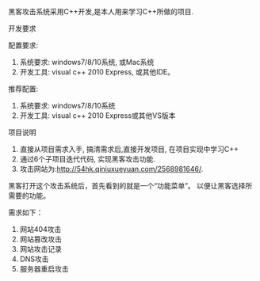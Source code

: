 黑客攻击系统采用C++开发,是本人用来学习C++所做的项目.

开发要求

配置要求: 
1. 系统要求: windows7/8/10系统, 或Mac系统
2. 开发工具: visual c++ 2010 Express, 或其他IDE。

推荐配置:
1. 系统要求: windows7/8/10系统
2. 开发工具: visual c++ 2010 Express或其他VS版本

项目说明
1. 直接从项目需求入手, 搞清需求后,直接开发项目, 在项目实现中学习C++
2. 通过6个子项目迭代代码, 实现黑客攻击功能.
3. 攻击网站为:http://54hk.qiniuxueyuan.com/2568981646/.

黑客打开这个攻击系统后，首先看到的就是一个“功能菜单”。
以便让黑客选择所需要的功能。

需求如下：
1. 网站404攻击
2. 网站篡改攻击
3. 网站攻击记录
4. DNS攻击
5. 服务器重启攻击
